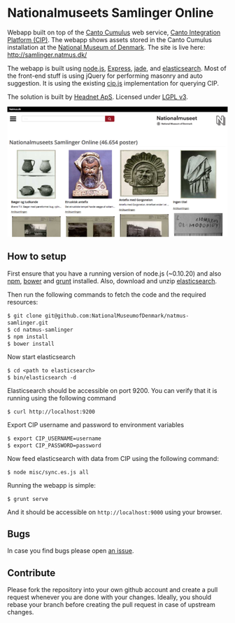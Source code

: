 # Nationalmuseets Samlinger Online

Webapp built on top of the [Canto Cumulus](http://www.canto.com/) web service,
[Canto Integration Platform (CIP)](http://cumulus.natmus.dk/CIP/doc/index.html).
The webapp shows assets stored in the Canto Cumulus installation at the
[National Museum of Denmark](http://natmus.dk). The site is live here: http://samlinger.natmus.dk/

The webapp is built using [node.js](http://nodejs.org/), [Express](http://expressjs.com/),
[jade](http://jade-lang.com/), and [elasticsearch](http://www.elasticsearch.org/). Most of the front-end
stuff is using jQuery for performing masonry and auto suggestion. It is using the existing
[cip.js](https://github.com/NationalMuseumofDenmark/cip.js) implementation for querying CIP.

The solution is built by [Headnet ApS](http://www.headnet.dk). Licensed under
[LGPL v3](https://www.gnu.org/licenses/lgpl.html).

![Screenshot](screenshot.png)

## How to setup

First ensure that you have a running version of node.js (~0.10.20) and also [npm](https://www.npmjs.org/),
[bower](http://bower.io/) and [grunt](http://gruntjs.com/) installed. Also, download and unzip
[elasticsearch](http://www.elasticsearch.org/).

Then run the following commands to fetch the code and the required resources:

    $ git clone git@github.com:NationalMuseumofDenmark/natmus-samlinger.git
    $ cd natmus-samlinger
    $ npm install
    $ bower install

Now start elasticsearch

    $ cd <path to elasticsearch>
    $ bin/elasticsearch -d

Elasticsearch should be accessible on port 9200. You can verify that it is running using the following
command

    $ curl http://localhost:9200

Export CIP username and password to environment variables

    $ export CIP_USERNAME=username
    $ export CIP_PASSWORD=password

Now feed elasticsearch with data from CIP using the following command:

    $ node misc/sync.es.js all

Running the webapp is simple:

    $ grunt serve

And it should be accessible on ``http://localhost:9000`` using your browser.

## Bugs

In case you find bugs please open [an issue](https://github.com/NationalMuseumofDenmark/natmus-samlinger/issues).

## Contribute

Please fork the repository into your own github account and create a pull request whenever you are done with
your changes. Ideally, you should rebase your branch before creating the pull request in case of upstream changes.

